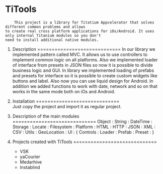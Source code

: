 TiTools
==============
		This project is a library for Titatium Appcelerator that solves different common problems and allows 
	to create real cross platform applications for iOs/Android. It uses only internal Titanium modules so you don't 
	need to install additional native modules.

1. Description
=============================
		In our library we implemented pattern called MVC. It allows us to use controllers to implement common logic 
	on all platforms. Also we implemented loader of interface from presets in JSON files so now it is possible to divide 
	business logic and GUI.
		In library we implemented loading of prefabs and presets for interface so it is possible to create custom 
	widgets like buttons and label. Also now you can use liquid design for Android.
		In addition we added functions to work with date, network and so on that works in the same mode both on 
	iOs and	Android.

2. Installation
=============================	
		Just copy the project and import it as regular project. 

3. Description of the main modules
=============================
	Object      : 
	String      : 
	DateTime    :  
	Storage     : 
	Locate      : 
	Filesystem  : 
	Platform    : 
	HTML        : 
	HTTP        : 
	JSON        : 
	XML         : 
	CSV         : 
	Utils       : 
	GeoLocation : 
	UI : 
	{
		Controls : 
		Loader   : 
		Prefab   : 
		Preset   : 
	}

4. Projects created with TiTools
=============================
	- VSK
	- yaCourier
	- Medarhive
	- Instablind